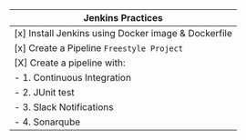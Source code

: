 |	Jenkins Practices	|
| --------------------- |
| [x] Install Jenkins using Docker image & Dockerfile |
| [x] Create a Pipeline `Freestyle Project` |
| [X] Create a pipeline with: |
| 		- 1. Continuous Integration |
| 		- 2. JUnit test |
| 		- 3. Slack Notifications |
| 		- 4. Sonarqube |
